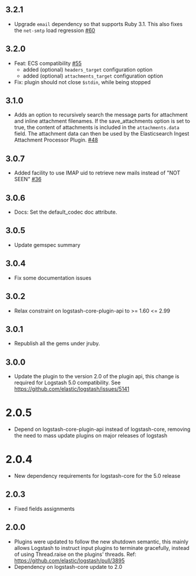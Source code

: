 ## 3.2.1
  - Upgrade `email` dependency so that supports Ruby 3.1. This also fixes the `net-smtp` load regression [#60](https://github.com/logstash-plugins/logstash-input-imap/pull/60)

## 3.2.0
  - Feat: ECS compatibility [#55](https://github.com/logstash-plugins/logstash-input-imap/pull/55)
    * added (optional) `headers_target` configuration option
    * added (optional) `attachments_target` configuration option
  - Fix: plugin should not close `$stdin`, while being stopped 

## 3.1.0
  - Adds an option to recursively search the message parts for attachment and inline attachment filenames. If the save_attachments option is set to true, the content of attachments is included in the `attachments.data` field. The attachment data can then be used by the Elasticsearch Ingest Attachment Processor Plugin.
  [#48](https://github.com/logstash-plugins/logstash-input-imap/pull/48)

## 3.0.7
  - Added facility to use IMAP uid to retrieve new mails instead of "NOT SEEN" [#36](https://github.com/logstash-plugins/logstash-input-imap/pull/36)

## 3.0.6
  - Docs: Set the default_codec doc attribute.

## 3.0.5
  - Update gemspec summary

## 3.0.4
  - Fix some documentation issues

## 3.0.2
  - Relax constraint on logstash-core-plugin-api to >= 1.60 <= 2.99

## 3.0.1
  - Republish all the gems under jruby.
## 3.0.0
  - Update the plugin to the version 2.0 of the plugin api, this change is required for Logstash 5.0 compatibility. See https://github.com/elastic/logstash/issues/5141
# 2.0.5
  - Depend on logstash-core-plugin-api instead of logstash-core, removing the need to mass update plugins on major releases of logstash
# 2.0.4
  - New dependency requirements for logstash-core for the 5.0 release
## 2.0.3
 - Fixed fields assignments

## 2.0.0
 - Plugins were updated to follow the new shutdown semantic, this mainly allows Logstash to instruct input plugins to terminate gracefully,
   instead of using Thread.raise on the plugins' threads. Ref: https://github.com/elastic/logstash/pull/3895
 - Dependency on logstash-core update to 2.0

